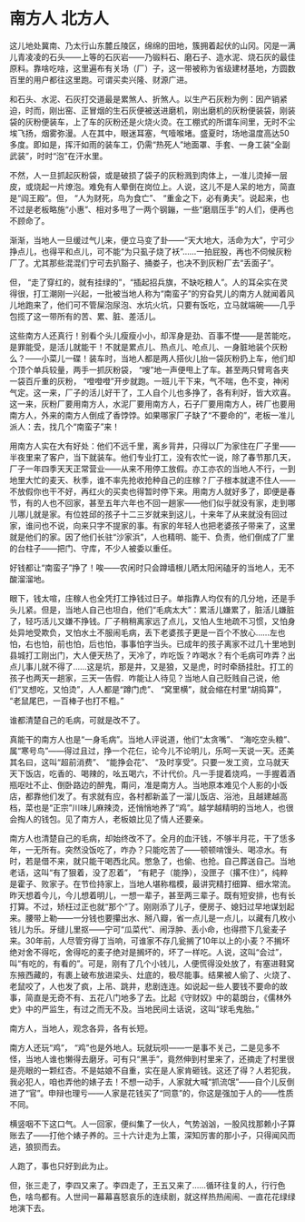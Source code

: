# 南方人 北方人

<link href="../../../css/style.css" rel="stylesheet" type="text/css" />

<div class="p">

这儿地处冀南、乃太行山东麓丘陵区，绵绵的田地，簇拥着起伏的山冈。冈是一满儿青凌凌的石头——上等的石灰岩——乃锻料石、磨石子、造水泥、烧石灰的最佳原料。靠啥吃啥，这里遍布有关场（厂）子，这一带被称为省级建材基地，方圆数百里的用户都往这里跑。可谓买卖兴隆、财源广进。

和石头、水泥、石灰打交道最是累煞人、折煞人。以生产石灰粉为例：因产销紧迫，时而，刚出窑、正冒烟的生石灰便被送进磨机，刚出磨机的灰粉便装袋，刚装袋的灰粉便装车，上了车的灰粉还是火烧火烫。在工棚式的所谓车间里，无时不尘埃飞扬，烟雾弥漫。人在其中，眼迷耳塞，气噎喉堵。盛夏时，场地温度高达50多度。即如是，挥汗如雨的装车工，仍需“热死人”地面罩、手套、一身工装“全副武装”，时时“泡”在汗水里。

不然，人一旦抓起灰粉袋，或是破损了袋子的灰粉溅到肉体上，一准儿烫掉一层皮，或烧起一片燎泡。难免有人晕倒在岗位上。人说，这儿不是人呆的地方，简直是“阎王殿”。但， “人为财死，鸟为食亡”、 “重金之下，必有勇夫”。说起来，也不过是老板略施“小惠”、相对多甩了一两个钢鏰，一些“磨扇压手”的人们，便再也不顾命了。

渐渐，当地人一旦缓过气儿来，便立马变了卦——“天大地大，活命为大”，宁可少挣点儿，也得平和点儿，可不能“为只虱子烧了袄”……一拍屁股，再也不伺候灰粉厂了。尤其那些混混们宁可去扒豁子、捅娄子，也决不到灰粉厂去“丢面子”。

但， “走了穿红的，就有挂绿的”，“插起招兵旗，不缺吃粮人”。人的耳朵实在灵得很，打工潮刚一兴起，一批被当地人称为“南蛮子”的穷旮旯儿的南方人就闻着风儿地跑来了，他们可不管屎泡尿泡、水坑火坑，只要有饭吃，立马就端碗——几乎包揽了这一带所有的苦、累、脏、差活儿。

这些南方人还真行！别看个头儿瘦瘦小小，却浑身是劲、百事不憷——是苦能吃，是罪能受，是活儿就能干！不就是累点儿、热点儿、呛点儿、一身脏地装个灰粉么？——小菜儿一碟！装车时，当地人都是两人搭伙儿抬一袋灰粉扔上车，他们却个顶个单兵较量，两手一抓灰粉袋， “嗖”地一声便甩上了车。甚至两只臂弯各夹一袋百斤重的灰粉， “噔噔噔”开步就跑。一班儿干下来，气不喘，色不变，神闲气定。这一来，厂子的活儿好干了，工人自个儿也多挣了，各有利好，皆大欢喜。这一来，灰粉厂要用南方人，水泥厂要用南方人，石子厂要用南方人，砖厂也要用南方人，外来的南方人倒成了香饽饽。如果哪家厂子缺了“不要命的”，老板一准儿派人：去，找几个“南蛮子”来！

用南方人实在大有好处：他们不远千里，离乡背井，只得以厂为家住在厂子里——半夜里来了客户，当下就装车。他们专业打工，没有农忙一说，除了春节那几天，厂子一年四季天天正常营业——从来不用停工放假。亦工亦农的当地人不行，一到地里大忙的麦天、秋季，谁不率先抢收抢种自己的庄稼？厂子根本就逮不住人——不放假你也干不好，再红火的买卖也得暂时停下来。用南方人就好多了，即便是春节，有的人也不回家，甚至五年六年也不回一趟家——他们似乎就没有家，走到哪儿哪儿就是家。有位姓邱的孩子十二三岁就来到这儿，十来年了从来就没有回过家，谁问也不说，向来只字不提家的事。有家的年轻人也把老婆孩子带来了，这里就是他们的家。因了他们长驻“沙家浜”，人也精明、能干、负责，他们倒成了厂里的台柱子——把门、守库，不少人被委以重任。

好钱都让“南蛮子”挣了！唉——农闲时只会蹲墙根儿晒太阳闲磕牙的当地人，无不酸溜溜地。

眼下，钱太喧，庄稼人也全凭打工挣钱过日子。单指靠人均仅有的几分地，还是手头儿紧。但是，当地人自己也坦白，他们“毛病太大”：累活儿嫌累了，脏活儿嫌脏了，轻巧活儿又嫌不挣钱。厂子稍稍离家远了点儿，又怕人生地疏不习惯，又怕身处异地受欺负，叉怕水土不服闹毛病，丢下老婆孩子更是一百个不放心……左也怕，右也怕，前也怕，后也怕，事事怕字当头。已成年的孩子离家不过几十里地到县城打工刚出门，大人便天热了，天冷了，咋吃饭？咋喝水？有个毛病可咋弄？出点儿事儿就不得了……这是坑，那是井，又是狼，又是虎，时时牵肠挂肚。打工的孩子也两天一趟家，三天一告假．咋能让人待见？当地人自己贬贱自己说，他们“叉想吃，又怕烫”，人人都是“蹲门虎”、 “窝里横”，就会缩在村里“胡捣算”， “老鼠尾巴，一百棒子也打不粗。”

谁都清楚自己的毛病，可就是改不了。

真能干的南方人也是“一身毛病”。当地人评说道，他们“太贪嘴”、 “海吃空头粮”、属“寒号鸟”——得过且过，挣一个花仨，论今儿不论明儿，乐呵一天说一天。还美其名曰，这叫“超前消费”、 “能挣会花”、 “及时享受”。只要一发工资，立马就天天下饭店，吃香的、喝辣的，吆五喝六，不计代价。凡一手提着烧鸡，一手握着酒瓶呕吐不止、倒卧路边的醉鬼，甭问，准是南方人。当地原本难见个人影的小饭店，都靠他们发了。有求就有应，各村都新盖了一溜儿饭店、浴池，且越建越高档，菜也是“正宗”川味儿麻辣烫，还悄悄地养了“鸡”。越学越精明的当地人，也很会掏人的钱包。见了南方人，老板娘比见了情人还要亲。

南方人也清楚自己的毛病，却始终改不了。全月的血汗钱，不够半月花，干了恁多年，一无所有。突然没饭吃了，咋办？只能吃苦了——顿顿啃馒头、喝凉水。有时，若是借不来，就只能干喝西北风。憋急了，也偷、也抢。自己葬送自己。当地老话，这叫“有了狠着，没了忍着”， “有耙子（能挣），没匣子（撂不住）”，纯粹是霍子、败家子。在节俭持家上，当地人堪称楷模，最讲究精打细算、细水常流。昨天想着今儿，今儿想着明儿，一想一辈子，甚至两三辈子。既有短安排，也有长打算。不过，矫枉过正也就“那个”了。刚刚添了儿子，便房子、媳妇过早地谋划起来。腰带上勒——一分钱也要攥出水、掰八瓣，省一点儿是一点儿，以藏有几枚小钱儿为乐。牙缝儿里抠——宁可“瓜菜代”、闹浮肿、丢小命，也得攒下几瓮麦子来。30年前，人尽管穷得丁当响，可谁家不存几瓮搁了10年以上的小麦？不搁坏绝对舍不得吃，舍得吃的麦子绝对是搁坏的，坏了一样吃。人说，这叫“会过”，叫“有吃的，有看的”。可是，刚有了几个小钱儿，人便慌得没处放了，有塞进鞋窝东掖西藏的，有裹上破布放进梁头、灶底的，极尽能事。结果被人偷了、火烧了、老鼠咬了，人也发了疯，上吊、跳井，悲剧连连。如说起一些人要钱不要命的故事，简直是无奇不有、五花八门地多了去。比起《守财奴》中的葛朗台，《儒林外史》中的严监生，有过之而无不及。当地民间土话说，这叫“球毛鬼胎。”

南方人，当地人，观念各异，各有长短。

南方人还玩“鸡”， “鸡”也是外地人。玩就玩呗——一是事不关己，二是见多不怪，当地人谁也懒得去磨牙。可有只“黑手”，竟然伸到村里来了，还摘走了村里很是亮眼的一颗红杏。不是姑娘不自重，实在是人家肯砸钱。这还了得？人若犯我，我必犯人，咱也弄他的婊子去！不想一动手，人家就大喊“抓流氓”——自个儿反倒进了“官”。申辩也理亏——人家是花钱买了“同意”的，你这是强加于人的——性质不同。

横竖咽不下这口气。人一回家，便纠集了一伙人，气势汹汹，一股风找那赖小子算账去了——打他个婊子养的。三十六计走为上策，深知厉害的那小子，只得闻风而逃，狼狈而去。

人跑了，事也只好到此为止。

但，张三走了，李四又来了。李四走了，王五又来了……循环往复的人，行行色色，啥鸟都有。人世间一幕幕喜怒哀乐的连续剧，就这样热热闹闹、一直花花绿绿地演下去。